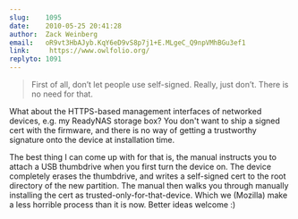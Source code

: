```yaml
---
slug:    1095
date:    2010-05-25 20:41:28
author:  Zack Weinberg
email:   oR9vt3HbAJyb.KqY6eD9vS8p7j1+E.MLgeC_Q9npVMhBGu3ef1
link:     https://www.owlfolio.org/
replyto: 1091
---
```


<blockquote>First of all, don’t let people use self-signed. Really,
just don’t. There is no need for that.</blockquote>

What about the HTTPS-based management interfaces of networked devices,
e.g. my ReadyNAS storage box?  You don't want to ship a signed cert
with the firmware, and there is no way of getting a trustworthy
signature onto the device at installation time.

The best thing I can come up with for that is, the manual instructs
you to attach a USB thumbdrive when you first turn the device on. The
device completely erases the thumbdrive, and writes a self-signed cert
to the root directory of the new partition.  The manual then walks you
through manually installing the cert as trusted-only-for-that-device.
Which we (Mozilla) make a less horrible process than it is now.
Better ideas welcome :)
